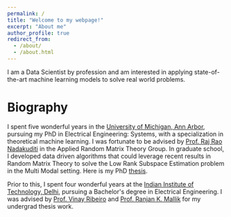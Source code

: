 ```yaml
---
permalink: /
title: "Welcome to my webpage!"
excerpt: "About me"
author_profile: true
redirect_from: 
  - /about/
  - /about.html
---
```


I am a Data Scientist by profession and am interested in applying state-of-the-art machine learning models to solve real world problems.

Biography
======

I spent five wonderful years in the [University of Michigan, Ann Arbor](https://eecs.engin.umich.edu/), pursuing my PhD in Electrical Engineering: Systems, with a specialization in theoretical machine learning. I was fortunate to be advised by 
[Prof. Raj Rao Nadakuditi](https://web.eecs.umich.edu/~rajnrao/) in the Applied Random Matrix Theory Group. In graduate school, I developed data driven algorithms that could leverage recent results in Random Matrix Theory to solve the Low Rank Subspace Estimation problem in the Multi Modal setting. Here is my PhD [thesis](https://deepblue.lib.umich.edu/bitstream/handle/2027.42/140962/hnayar_1.pdf?sequence=1).


Prior to this, I spent four wonderful years at the [Indian Institute of Technology, Delhi](http://ee.iitd.ernet.in/), pursuing a Bachelor's degree in Electrical Engineering. I was advised by [Prof. Vinay Ribeiro](https://www.cse.iitb.ac.in/~vinayr/) and [Prof. Ranjan K. Mallik](http://ee.iitd.ernet.in/people/rkmallik.html) for my undergrad thesis work.
